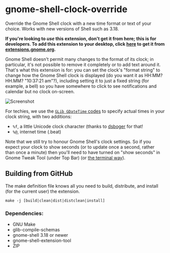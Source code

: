 # gnome-shell-clock-override
Override the Gnome Shell clock with a new time format or text of your choice. Works with new versions of Shell such as 3.18. 

**If you're looking to _use_ this extension, don't get it from here; this is for developers. To add this extension to your desktop, click [here](https://extensions.gnome.org/extension/1206/clock-override/) to get it from [extensions.gnome.org](https://extensions.gnome.org/extension/1206/clock-override/).**

Gnome Shell doesn't permit many changes to the format of its clock; in particular, it's not possible to remove it completely or to add text around it. That's what this extension is for: you can set the clock's "format string" to change how the Gnome Shell clock is displayed (do you want it as HH:MM? HH.MM? "10:37:21 am"?), including setting it to just a fixed string (for example, a bell) so you have somewhere to click to see notifications and calendar but no clock on-screen.

![Screenshot](screenshot.png)

For techies, we use the [`GLib GDateTime` codes](https://developer.gnome.org/glib/stable/glib-GDateTime.html#g-date-time-format) to specify actual times in your clock string, with two additions:

 * `%f`, a little Unicode clock character (thanks to [dsboger](https://github.com/stuartlangridge/gnome-shell-clock-override/commit/5941974a39d3dfa4f7adb227bdbe3bc50118bbc9) for that!
 * `%@`, internet time (.beat)

Note that we still try to honour Gnome Shell's clock settings. So if you expect your clock to show seconds (or to update once a second, rather than once a minute) then you'll need to have turned on "show seconds" in Gnome Tweak Tool (under Top Bar) (or [the terminal way](https://askubuntu.com/questions/39412/how-to-show-seconds-on-the-clock-in-gnome-3)).


## Building from GitHub

The make definition file knows all you need to build, distribute, and install (for the current user) the extension. 

    make -j [build|clean|dist|distclean|install]

### Dependencies:

* GNU Make
* glib-compile-schemas
* gnome-shell 3.18 or newer
* gnome-shell-extension-tool
* ZIP

